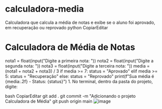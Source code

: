 # calculadora-media
Calculadora que calcula a média de notas e exibe se o aluno foi aprovado, em recuperação ou reprovado
python
CopiarEditar
# Calculadora de Média de Notas
nota1 = float(input("Digite a primeira nota: "))
nota2 = float(input("Digite a segunda nota: "))
nota3 = float(input("Digite a terceira nota: "))
media = (nota1 + nota2 + nota3) / 3
if media >= 7:
    status = "Aprovado"
elif media >= 5:
    status = "Recuperação"
else:
    status = "Reprovado"
print(f"Sua média é {media:.2f} - Status: {status}")
	1. No terminal, dentro da pasta do projeto, digite:

bash
CopiarEditar
git add .
git commit -m "Adicionando o projeto Calculadora de Média"
git push origin main
![image](https://github.com/user-attachments/assets/b1efbc78-df66-4b68-9db5-794ac37fe96d)
